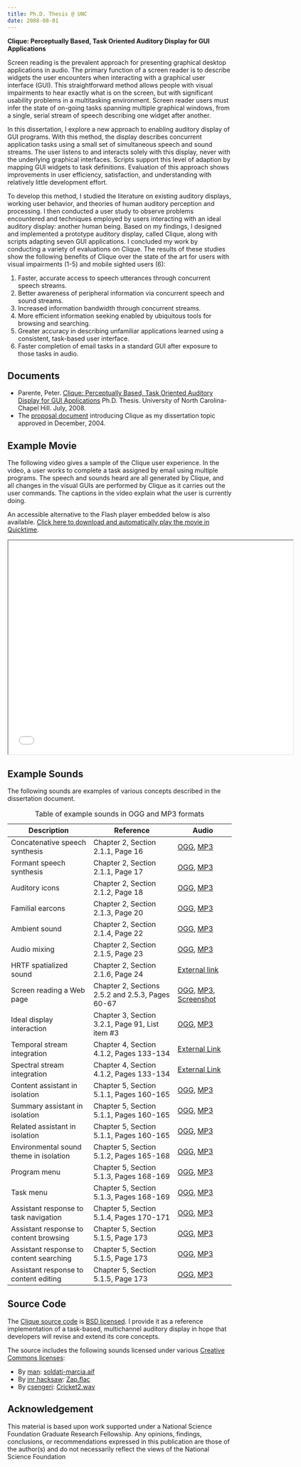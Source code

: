 ```yaml
---
title: Ph.D. Thesis @ UNC
date: 2008-08-01
---
```


**Clique: Perceptually Based, Task Oriented Auditory Display for GUI Applications**

Screen reading is the prevalent approach for presenting graphical desktop applications in audio. The primary function of a screen reader is to describe widgets the user encounters when interacting with a graphical user interface (GUI). This straightforward method allows people with visual impairments to hear exactly what is on the screen, but with significant usability problems in a multitasking environment. Screen reader users must infer the state of on-going tasks spanning multiple graphical windows, from a single, serial stream of speech describing one widget after another.

In this dissertation, I explore a new approach to enabling auditory display of GUI programs. With this method, the display describes concurrent application tasks using a small set of simultaneous speech and sound streams. The user listens to and interacts solely with this display, never with the underlying graphical interfaces. Scripts support this level of adaption by mapping GUI widgets to task definitions. Evaluation of this approach shows improvements in user efficiency, satisfaction, and understanding with relatively little development effort.

To develop this method, I studied the literature on existing auditory displays, working user behavior, and theories of human auditory perception and processing. I then conducted a user study to observe problems encountered and techniques employed by users interacting with an ideal auditory display: another human being. Based on my findings, I designed and implemented a prototype auditory display, called Clique, along with scripts adapting seven GUI applications. I concluded my work by conducting a variety of evaluations on Clique. The results of these studies show the following benefits of Clique over the state of the art for users with visual impairments (1-5) and mobile sighted users (6):

1. Faster, accurate access to speech utterances through concurrent speech streams.
2. Better awareness of peripheral information via concurrent speech and sound streams.
3. Increased information bandwidth through concurrent streams.
4. More efficient information seeking enabled by ubiquitous tools for browsing and searching.
5. Greater accuracy in describing unfamiliar applications learned using a consistent, task-based user interface.
6. Faster completion of email tasks in a standard GUI after exposure to those tasks in audio.

## Documents

- Parente, Peter. [Clique: Perceptually Based, Task Oriented Auditory Display for GUI Applications](https://s3.amazonaws.com/mindtrove/clique/parente-clique.pdf) Ph.D. Thesis. University of North Carolina-Chapel Hill. July, 2008.
- The [proposal document](https://s3.amazonaws.com/mindtrove/clique/parente-proposal.pdf) introducing Clique as my dissertation topic approved in December, 2004.

## Example Movie

The following video gives a sample of the Clique user experience. In the video, a user works to complete a task assigned by email using multiple programs. The speech and sounds heard are all generated by Clique, and all changes in the visual GUIs are performed by Clique as it carries out the user commands. The captions in the video explain what the user is currently doing.

An accessible alternative to the Flash player embedded below is also available. [Click here to download and automatically play the movie in Quicktime](https://s3.amazonaws.com/mindtrove/clique/clique.mov).

<div class="centered">
<iframe src="//player.vimeo.com/video/1206595" width="640" height="480" webkitallowfullscreen mozallowfullscreen allowfullscreen></iframe>
</div>

## Example Sounds

The following sounds are examples of various concepts described in the dissertation document.

<table><caption>Table of example sounds in OGG and MP3 formats</caption>
<thead>
<tr>
<th>Description</th>
<th>Reference</th>
<th>Audio</th>
</tr>
</thead>
<tbody>
<tr>
<td>Concatenative speech synthesis</td>
<td>Chapter 2, Section 2.1.1, Page 16</td>
<td><a href="https://s3.amazonaws.com/mindtrove/clique/concatenative.ogg">OGG</a>, <a href="https://s3.amazonaws.com/mindtrove/clique/concatenative.mp3">MP3</a></td>
</tr>
<tr>
<td>Formant speech synthesis</td>
<td>Chapter 2, Section 2.1.1, Page 17</td>
<td><a href="https://s3.amazonaws.com/mindtrove/clique/formant.ogg">OGG</a>, <a href="https://s3.amazonaws.com/mindtrove/clique/formant.mp3">MP3</a></td>
</tr>
<tr>
<td>Auditory icons</td>
<td>Chapter 2, Section 2.1.2, Page 18</td>
<td><a href="https://s3.amazonaws.com/mindtrove/clique/auditoryicons.ogg">OGG</a>, <a href="https://s3.amazonaws.com/mindtrove/clique/auditoryicons.mp3">MP3</a></td>
</tr>
<tr>
<td>Familial earcons</td>
<td>Chapter 2, Section 2.1.3, Page 20</td>
<td><a href="https://s3.amazonaws.com/mindtrove/clique/earcons.ogg">OGG</a>, <a href="https://s3.amazonaws.com/mindtrove/clique/earcons.mp3">MP3</a></td>
</tr>
<tr>
<td>Ambient sound</td>
<td>Chapter 2, Section 2.1.4, Page 22</td>
<td><a href="https://s3.amazonaws.com/mindtrove/clique/ambient.ogg">OGG</a>, <a href="https://s3.amazonaws.com/mindtrove/clique/ambient.mp3">MP3</a></td>
</tr>
<tr>
<td>Audio mixing</td>
<td>Chapter 2, Section 2.1.5, Page 23</td>
<td><a href="https://s3.amazonaws.com/mindtrove/clique/mixing.ogg">OGG</a>, <a href="https://s3.amazonaws.com/mindtrove/clique/mixing.mp3">MP3</a></td>
</tr>
<tr>
<td>HRTF spatialized sound</td>
<td>Chapter 2, Section 2.1.6, Page 24</td>
<td><a href="http://eamusic.dartmouth.edu/~corey/cmj_sound_ex/cmj_sound_ex.html">External link</a></td>
</tr>
<tr>
<td>Screen reading a Web page</td>
<td>Chapter 2, Sections 2.5.2 and 2.5.3, Pages 60-67</td>
<td><a href="https://s3.amazonaws.com/mindtrove/clique/screenreader.ogg">OGG</a>, <a href="https://s3.amazonaws.com/mindtrove/clique/screenreader.mp3">MP3</a>, <a href="https://s3.amazonaws.com/mindtrove/clique/cs-homepage.png">Screenshot</a></td>
</tr>
<tr>
<td>Ideal display interaction</td>
<td>Chapter 3, Section 3.2.1, Page 91, List item #3</td>
<td><a href="https://s3.amazonaws.com/mindtrove/clique/ideal.ogg">OGG</a>, <a href="https://s3.amazonaws.com/mindtrove/clique/ideal.mp3">MP3</a></td>
</tr>
<tr>
<td>Temporal stream integration</td>
<td>Chapter 4, Section 4.1.2, Pages 133-134</td>
<td><a href="http://www.psych.mcgill.ca/labs/auditory/bregmancd.html#listof">External Link</a></td>
</tr>
<tr>
<td>Spectral stream integration</td>
<td>Chapter 4, Section 4.1.2, Pages 133-134</td>
<td><a href="http://www.psych.mcgill.ca/labs/auditory/bregmancd.html#listof">External Link</a></td>
</tr>
<tr>
<td>Content assistant in isolation</td>
<td>Chapter 5, Section 5.1.1, Pages 160-165</td>
<td><a href="https://s3.amazonaws.com/mindtrove/clique/content.ogg">OGG</a>, <a href="https://s3.amazonaws.com/mindtrove/clique/content.mp3">MP3</a></td>
</tr>
<tr>
<td>Summary assistant in isolation</td>
<td>Chapter 5, Section 5.1.1, Pages 160-165</td>
<td><a href="https://s3.amazonaws.com/mindtrove/clique/summary.ogg">OGG</a>, <a href="https://s3.amazonaws.com/mindtrove/clique/summary.mp3">MP3</a></td>
</tr>
<tr>
<td>Related assistant in isolation</td>
<td>Chapter 5, Section 5.1.1, Pages 160-165</td>
<td><a href="https://s3.amazonaws.com/mindtrove/clique/related.ogg">OGG</a>, <a href="https://s3.amazonaws.com/mindtrove/clique/related.mp3">MP3</a></td>
</tr>
<tr>
<td>Environmental sound theme in isolation</td>
<td>Chapter 5, Section 5.1.2, Pages 165-168</td>
<td><a href="https://s3.amazonaws.com/mindtrove/clique/theme.ogg">OGG</a>, <a href="https://s3.amazonaws.com/mindtrove/clique/theme.mp3">MP3</a></td>
</tr>
<tr>
<td>Program menu</td>
<td>Chapter 5, Section 5.1.3, Pages 168-169</td>
<td><a href="https://s3.amazonaws.com/mindtrove/clique/programmenu.ogg">OGG</a>, <a href="https://s3.amazonaws.com/mindtrove/clique/programmenu.mp3">MP3</a></td>
</tr>
<tr>
<td>Task menu</td>
<td>Chapter 5, Section 5.1.3, Pages 168-169</td>
<td><a href="https://s3.amazonaws.com/mindtrove/clique/taskmenu.ogg">OGG</a>, <a href="https://s3.amazonaws.com/mindtrove/clique/taskmenu.mp3">MP3</a></td>
</tr>
<tr>
<td>Assistant response to task navigation</td>
<td>Chapter 5, Section 5.1.4, Pages 170-171</td>
<td><a href="https://s3.amazonaws.com/mindtrove/clique/tasknav2.ogg">OGG</a>, <a href="https://s3.amazonaws.com/mindtrove/clique/tasknav2.mp3">MP3</a></td>
</tr>
<tr>
<td>Assistant response to content browsing</td>
<td>Chapter 5, Section 5.1.5, Page 173</td>
<td><a href="https://s3.amazonaws.com/mindtrove/clique/browse.ogg">OGG</a>, <a href="https://s3.amazonaws.com/mindtrove/clique/browse.mp3">MP3</a></td>
</tr>
<tr>
<td>Assistant response to content searching</td>
<td>Chapter 5, Section 5.1.5, Page 173</td>
<td><a href="https://s3.amazonaws.com/mindtrove/clique/search.ogg">OGG</a>, <a href="https://s3.amazonaws.com/mindtrove/clique/search.mp3">MP3</a></td>
</tr>
<tr>
<td>Assistant response to content editing</td>
<td>Chapter 5, Section 5.1.5, Page 173</td>
<td><a href="https://s3.amazonaws.com/mindtrove/clique/edit.ogg">OGG</a>, <a href="https://s3.amazonaws.com/mindtrove/clique/edit.mp3">MP3</a></td>
</tr>
</tbody>
</table>

## Source Code

The [Clique source code](https://github.com/parente/clique) is [BSD licensed](http://www.opensource.org/licenses/bsd-license.php). I provide it as a reference implementation of a task-based, multichannel auditory display in hope that developers will revise and extend its core concepts.

The source includes the following sounds licensed under various [Creative Commons licenses](http://creativecommons.org/):

- By <a href="http://freesound.iua.upf.edu/usersViewSingle.php?id=14447">man</a>: <a href="http://freesound.iua.upf.edu/samplesViewSingle.php?id=14624">soldati-marcia.aif</a>
- By <a href="http://freesound.iua.upf.edu/usersViewSingle.php?id=29612">jnr hacksaw</a>: <a href="http://freesound.iua.upf.edu/samplesViewSingle.php?id=11221">Zap.flac</a>
- By <a href="http://freesound.iua.upf.edu/usersViewSingle.php?id=197070">csengeri</a>: <a href="http://freesound.iua.upf.edu/samplesViewSingle.php?id=34218">Cricket2.wav</a>

## Acknowledgement

This material is based upon work supported under a National Science Foundation Graduate Research Fellowship. Any opinions, findings, conclusions, or recommendations expressed in this publication are those of the author(s) and do not necessarily reflect the views of the National Science Foundation
